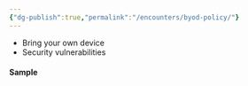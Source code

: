 ```yaml
---
{"dg-publish":true,"permalink":"/encounters/byod-policy/"}
---
```


- Bring your own device 
- Security vulnerabilities
#### Sample
